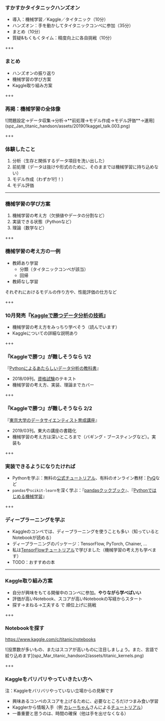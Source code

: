 ### すかすかタイタニックハンズオン

- 導入：機械学習／Kaggle／タイタニック（10分）
- ハンズオン：手を動かしてタイタニックコンペに参加（35分）
- <div class="kaggle-color-highlight">まとめ（10分）</div>
- 質疑&もくもくタイム：精度向上に各自挑戦（10分）

+++

### まとめ

- ハンズオンの振り返り
- 機械学習の学び方案
- Kaggle取り組み方案

+++

### 再掲：機械学習の全体像

<span class="seventy-percent-img">
![問題設定→データ収集→分析→**前処理→モデル作成→モデル評価**→運用](spz_Jan_titanic_handson/assets/201901kaggel_talk.003.png)
</span>

+++

### 体験したこと

1. 分析（生存と関係するデータ項目を洗い出した）
2. 前処理（データは抜けや形式のために、そのままでは機械学習に持ち込めない）
3. モデル作成（わずか1行！）
4. モデル評価

---

### 機械学習の学び方案

1. 機械学習の考え方（欠損値やデータの分割など）
2. 実装できる状態（Pythonなど）
3. 理論（数学など）

+++

### 機械学習の考え方の一例

- 教師あり学習
  - 分類（タイタニックコンペが該当）
  - 回帰
- 教師なし学習

それぞれにおけるモデルの作り方や、性能評価の仕方など

+++

### 10月発売『[Kaggleで勝つデータ分析の技術](https://gihyo.jp/book/2019/978-4-297-10843-4)』

- 機械学習の考え方をみっちり学べそう（読んでいます）
- Kaggleについての詳細な説明あり

+++

### 『Kaggleで勝つ』が難しそうなら 1/2

『[Pythonによるあたらしいデータ分析の教科書](https://www.amazon.co.jp/dp/4798158348)』

- 2018/09刊。[資格試験](https://www.pythonic-exam.com/exam/analyist)のテキスト
- 機械学習の考え方、実装、理論までカバー

+++

### 『Kaggleで勝つ』が難しそうなら 2/2

『[東京大学のデータサイエンティスト育成講座](https://www.amazon.co.jp/dp/4839965250/)』

- 2019/03刊。東大の講座の書籍化
- 機械学習の考え方は深いところまで（バギング・ブースティングなど）。実装も

+++

### 実装できるようになりたければ

- Pythonを学ぶ：無料の[公式チュートリアル](https://docs.python.org/ja/3/tutorial/index.html)、有料のオンライン教材：[PyQ](https://pyq.jp/)など
- `pandas`や`scikit-learn`を深く学ぶ：『[pandasクックブック](https://www.amazon.co.jp/dp/425412242X)』、『[Pythonではじめる機械学習](https://www.amazon.co.jp/dp/4873117984/)』

+++

### ディープラーニングを学ぶ

- Kaggleのコンペでは、ディープラーニングを使うことも多い（知っているとNotebookが読める）
- ディープラーニングのパッケージ：TensorFlow, PyTorch, Chainer, ...
- 私は[TensorFlowチュートリアル](https://www.tensorflow.org/tutorials/)で学びました（機械学習の考え方も学べます）
- TODO：おすすめの本

---

### Kaggle取り組み方案

- 自分が興味をもてる開催中のコンペに参加。**やりながら学べばいい**
- 評価が高いNotebook、スコアが高いNotebookの写経からスタート
- 探す→まねる→工夫する で 順位上げに挑戦

+++

### Notebookを探す

https://www.kaggle.com/c/titanic/notebooks

<span class="ninety-percent-img">
![投票数が多いもの、またはスコアが高いものに注目しましょう。また、言語で絞り込めます](spz_Mar_titanic_handson2/assets/titanic_kernels.png)
</span>

+++

### Kaggleをバリバリやっていきたい方へ

注：Kaggleをバリバリやっていない立場からの見解です

- 興味あるコンペのスコアを上げるために、必要なところだけつまみ食い学習
- Kagglerから情報入手（例 [カレーちゃん](https://twitter.com/currypurin)さんによる[チュートリアル](https://note.mu/currypurin/n/nf390914c721e)）
- 一番重要と思うのは、時間の確保（他は手を出せなくなる）
